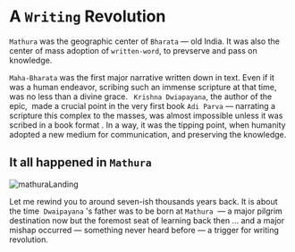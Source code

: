 # A `Writing` Revolution

`Mathura` was the geographic center of `Bharata` — old India. It was also the center of mass adoption of `written-word`, to prevserve and pass on knowledge.


`Maha-Bharata` was the first major narrative written down in text. Even if it was a human endeavor, scribing such an immense scripture at that time, was no less than a divine grace. ` Krishna Dwiapayana`, the author of the epic,  made a crucial point in the very first book `Adi Parva` — narrating a scripture this complex to the masses, was almost impossible unless it was scribed in a book format . In a way, it was the tipping point, when humanity adopted a new medium for communication, and preserving the knowledge.

## It all happened in `Mathura`

![mathuraLanding](./mathuraLanding.png)

Let me rewind you to around seven-ish thousands years back. It is about the time  `Dwaipayana` 's father was to be born at `Mathura`  — a major pilgrim destination now but the foremost seat of learning back then ... and a major mishap occurred — something never heard before — a trigger for writing revolution.


